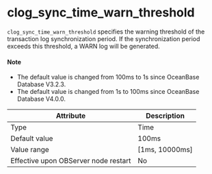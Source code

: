 # clog_sync_time_warn_threshold


`clog_sync_time_warn_threshold` specifies the warning threshold of the transaction log synchronization period. If the synchronization period exceeds this threshold, a WARN log will be generated.


<main id="notice" type='explain'>
  <h4>Note</h4>
  <ul>
  <li>The default value is changed from 100ms to 1s since OceanBase Database V3.2.3.    </li>
  <li>The default value is changed from 1s to 100ms since OceanBase Database V4.0.0.   </li>
  </ul>
</main>

| **Attribute** | **Description** |
|------------------|------------------|
| Type | Time |
| Default value | 100ms |
| Value range | \[1ms, 10000ms\] |
| Effective upon OBServer node restart | No |


